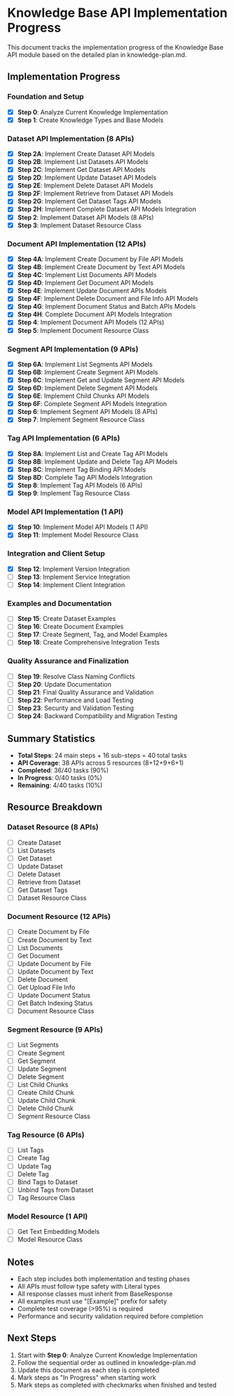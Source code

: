 # Knowledge Base API Implementation Progress

This document tracks the implementation progress of the Knowledge Base API module based on the detailed plan in knowledge-plan.md.

## Implementation Progress

### Foundation and Setup
- [x] **Step 0**: Analyze Current Knowledge Implementation
- [x] **Step 1**: Create Knowledge Types and Base Models

### Dataset API Implementation (8 APIs)
- [x] **Step 2A**: Implement Create Dataset API Models
- [x] **Step 2B**: Implement List Datasets API Models
- [x] **Step 2C**: Implement Get Dataset API Models
- [x] **Step 2D**: Implement Update Dataset API Models
- [x] **Step 2E**: Implement Delete Dataset API Models
- [x] **Step 2F**: Implement Retrieve from Dataset API Models
- [x] **Step 2G**: Implement Get Dataset Tags API Models
- [x] **Step 2H**: Implement Complete Dataset API Models Integration
- [x] **Step 2**: Implement Dataset API Models (8 APIs)
- [x] **Step 3**: Implement Dataset Resource Class

### Document API Implementation (12 APIs)
- [x] **Step 4A**: Implement Create Document by File API Models
- [x] **Step 4B**: Implement Create Document by Text API Models
- [x] **Step 4C**: Implement List Documents API Models
- [x] **Step 4D**: Implement Get Document API Models
- [x] **Step 4E**: Implement Update Document APIs Models
- [x] **Step 4F**: Implement Delete Document and File Info API Models
- [x] **Step 4G**: Implement Document Status and Batch APIs Models
- [x] **Step 4H**: Complete Document API Models Integration
- [x] **Step 4**: Implement Document API Models (12 APIs)
- [x] **Step 5**: Implement Document Resource Class

### Segment API Implementation (9 APIs)
- [x] **Step 6A**: Implement List Segments API Models
- [x] **Step 6B**: Implement Create Segment API Models
- [x] **Step 6C**: Implement Get and Update Segment API Models
- [x] **Step 6D**: Implement Delete Segment API Models
- [x] **Step 6E**: Implement Child Chunks API Models
- [x] **Step 6F**: Complete Segment API Models Integration
- [x] **Step 6**: Implement Segment API Models (8 APIs)
- [x] **Step 7**: Implement Segment Resource Class

### Tag API Implementation (6 APIs)
- [x] **Step 8A**: Implement List and Create Tag API Models
- [x] **Step 8B**: Implement Update and Delete Tag API Models
- [x] **Step 8C**: Implement Tag Binding API Models
- [x] **Step 8D**: Complete Tag API Models Integration
- [x] **Step 8**: Implement Tag API Models (6 APIs)
- [x] **Step 9**: Implement Tag Resource Class

### Model API Implementation (1 API)
- [x] **Step 10**: Implement Model API Models (1 API)
- [x] **Step 11**: Implement Model Resource Class

### Integration and Client Setup
- [x] **Step 12**: Implement Version Integration
- [ ] **Step 13**: Implement Service Integration
- [ ] **Step 14**: Implement Client Integration

### Examples and Documentation
- [ ] **Step 15**: Create Dataset Examples
- [ ] **Step 16**: Create Document Examples
- [ ] **Step 17**: Create Segment, Tag, and Model Examples
- [ ] **Step 18**: Create Comprehensive Integration Tests

### Quality Assurance and Finalization
- [ ] **Step 19**: Resolve Class Naming Conflicts
- [ ] **Step 20**: Update Documentation
- [ ] **Step 21**: Final Quality Assurance and Validation
- [ ] **Step 22**: Performance and Load Testing
- [ ] **Step 23**: Security and Validation Testing
- [ ] **Step 24**: Backward Compatibility and Migration Testing

## Summary Statistics

- **Total Steps**: 24 main steps + 16 sub-steps = 40 total tasks
- **API Coverage**: 38 APIs across 5 resources (8+12+9+6+1)
- **Completed**: 36/40 tasks (90%)
- **In Progress**: 0/40 tasks (0%)
- **Remaining**: 4/40 tasks (10%)

## Resource Breakdown

### Dataset Resource (8 APIs)
- [ ] Create Dataset
- [ ] List Datasets
- [ ] Get Dataset
- [ ] Update Dataset
- [ ] Delete Dataset
- [ ] Retrieve from Dataset
- [ ] Get Dataset Tags
- [ ] Dataset Resource Class

### Document Resource (12 APIs)
- [ ] Create Document by File
- [ ] Create Document by Text
- [ ] List Documents
- [ ] Get Document
- [ ] Update Document by File
- [ ] Update Document by Text
- [ ] Delete Document
- [ ] Get Upload File Info
- [ ] Update Document Status
- [ ] Get Batch Indexing Status
- [ ] Document Resource Class

### Segment Resource (9 APIs)
- [ ] List Segments
- [ ] Create Segment
- [ ] Get Segment
- [ ] Update Segment
- [ ] Delete Segment
- [ ] List Child Chunks
- [ ] Create Child Chunk
- [ ] Update Child Chunk
- [ ] Delete Child Chunk
- [ ] Segment Resource Class

### Tag Resource (6 APIs)
- [ ] List Tags
- [ ] Create Tag
- [ ] Update Tag
- [ ] Delete Tag
- [ ] Bind Tags to Dataset
- [ ] Unbind Tags from Dataset
- [ ] Tag Resource Class

### Model Resource (1 API)
- [ ] Get Text Embedding Models
- [ ] Model Resource Class

## Notes

- Each step includes both implementation and testing phases
- All APIs must follow type safety with Literal types
- All response classes must inherit from BaseResponse
- All examples must use "[Example]" prefix for safety
- Complete test coverage (>95%) is required
- Performance and security validation required before completion

## Next Steps

1. Start with **Step 0**: Analyze Current Knowledge Implementation
2. Follow the sequential order as outlined in knowledge-plan.md
3. Update this document as each step is completed
4. Mark steps as "In Progress" when starting work
5. Mark steps as completed with checkmarks when finished and tested